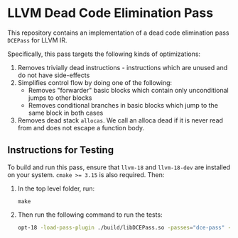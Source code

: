 # LLVM Dead Code Elimination Pass
This repository contains an implementation of a dead code elimination pass `DCEPass` for LLVM IR. 

Specifically, this pass targets the following kinds of optimizations: 
1. Removes trivially dead instructions - instructions which are unused and do not have side-effects
2. Simplifies control flow by doing one of the following:
   - Removes "forwarder" basic blocks which contain only unconditional jumps to other blocks 
   - Removes conditional branches in basic blocks which jump to the same block in both cases
3. Removes dead stack `allocas`. We call an alloca dead if it is never read from and does not escape a function body.

## Instructions for Testing
To build and run this pass, ensure that `llvm-18` and `llvm-18-dev` are installed on your system. `cmake >= 3.15` is also required. Then:

1. In the top level folder, run:
   ```
   make
   ```

3. Then run the following command to run the tests:
   ```bash
   opt-18 -load-pass-plugin ./build/libDCEPass.so -passes="dce-pass" -S tests/<path-to-test>.ll -o <path-to-output>.ll
   ```
